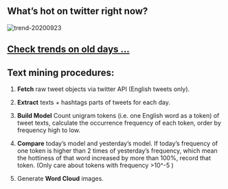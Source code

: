 ## What’s hot on twitter right now?

![trend-20200923][wordcloud]

[wordcloud]: https://raw.githubusercontent.com/xdqc/tweet-trend-everyday/master/word-cloud/trend-20200923.png?token=AF5V4P7ADR6KQBZ4CEDTNIK6AXRMU "trend-20200923"

## [Check trends on old days ...](https://github.com/xdqc/tweet-trend-everyday/tree/master/word-cloud)

## Text mining procedures:

1. **Fetch** raw tweet objects via twitter API (English tweets only).

2. **Extract** texts + hashtags parts of tweets for each day.

3. **Build Model** Count unigram tokens (i.e. one English word as a token) of tweet texts, calculate the occurrence frequency of each token, order by frequency high to low.

4. **Compare** today’s model and yesterday’s model. If today’s frequency of one token is higher than 2 times of yesterday’s frequency, which mean the hottiness of that word increased by more than 100%, record that token. (Only care about tokens with frequency >10^-5 )

5. Generate **Word Cloud** images.
